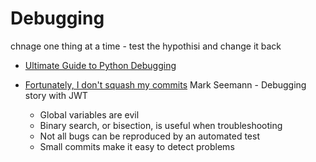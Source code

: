 Debugging
=========

chnage one thing at a time - test the hypothisi and change it back

* [Ultimate Guide to Python Debugging](https://martinheinz.dev/blog/24)

* [Fortunately, I don't squash my commits](https://blog.ploeh.dk/2020/10/05/fortunately-i-dont-squash-my-commits/) Mark Seemann - Debugging story with JWT
    * Global variables are evil
    * Binary search, or bisection, is useful when troubleshooting
    * Not all bugs can be reproduced by an automated test
    * Small commits make it easy to detect problems



